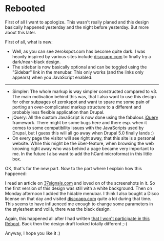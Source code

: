 # Rebooted

<img src="http://zerokspot.com/uploads/logo.jpg" alt="" class="left"/>First of all I want to apologize. This wasn't really planed and this design basically happened yesterday and the night before yesterday. But more about this later.

First of all, what is new:

* Well, as you can see zerokspot.com has become quite dark. I was heavily inspired by various sites include [discoapp.com](http://discoapp.com) to finally try a dark/near-black design.
* The sidebar is now basically optional and can be toggled using the "Sidebar" link in the menubar. This only works (and the links only appears) when you JavaScript enabled.

-------------------------------


* Simpler: The whole markup is way simpler constructed compared to v3. The main motivation behind this was, that I also want to use this design for other subpages of zerokspot and want to spare me some pain of porting an over-complicated markup structure to a different and probably less flexible application than Drupal.
* jQuery: All the custom JavaScript is now done using the fabulous [jQuery](http://jquery.com) framework. There might be some bugs here and there esp. when it comes to some compatibility issues with the JavaScripts used by Drupal, but I guess this will all go away when Drupal 5.0 finally lands :)
* On every page the visitor will see right away, that this site is a personal website. While this might be the über-feature, when browsing the web knowing right away who was behind a page became very important to me. In the future I also want to add the hCard microformat in this little box.

OK, that's for the new part. Now to the part where I explain how this happened:

I read an article on [37signals.com](http://www.37signals.com/svn/posts/90-design-decisions-backpack-page-blank-slate) and loved on of the screenshots in it. So the first version of this design was still with a white background. Then on Monday afternoon I added the hidable menubar. I think I also bought a Disco license on that day and visited [discoapp.com](http://discoapp.com) quite a lot during that time. This seems to have influenced me enough to change some parameters in the stylesheet and voilà, there was the black design. 

Again, this happened all after I had written [that I won't participate in this Reboot](http://zerokspot.com/node/778). Back then the design draft looked totally different ;-)

Anyway, I hope you like it :)